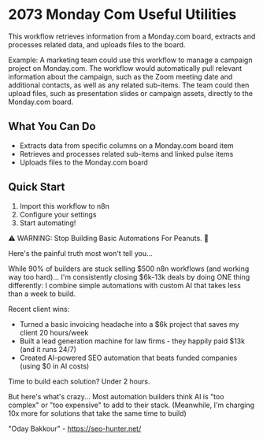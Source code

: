 # 2073 Monday Com Useful Utilities

This workflow retrieves information from a Monday.com board, extracts and processes related data, and uploads files to the board.

Example: A marketing team could use this workflow to manage a campaign project on Monday.com. The workflow would automatically pull relevant information about the campaign, such as the Zoom meeting date and additional contacts, as well as any related sub-items. The team could then upload files, such as presentation slides or campaign assets, directly to the Monday.com board.

## What You Can Do
- Extracts data from specific columns on a Monday.com board item
- Retrieves and processes related sub-items and linked pulse items
- Uploads files to the Monday.com board

## Quick Start
1. Import this workflow to n8n
2. Configure your settings
3. Start automating!

⚠️ WARNING: Stop Building Basic Automations For Peanuts. 🚫

Here's the painful truth most won't tell you...

While 90% of builders are stuck selling $500 n8n workflows (and working way too hard)...
I'm consistently closing $6k-13k deals by doing ONE thing differently:
I combine simple automations with custom AI that takes less than a week to build.

Recent client wins:
* Turned a basic invoicing headache into a $6k project that saves my client 20 hours/week
* Built a lead generation machine for law firms - they happily paid $13k (and it runs 24/7)
* Created AI-powered SEO automation that beats funded companies (using $0 in AI costs)

Time to build each solution? Under 2 hours.

But here's what's crazy...
Most automation builders think AI is "too complex" or "too expensive" to add to their stack.
(Meanwhile, I'm charging 10x more for solutions that take the same time to build)

"Oday Bakkour" - https://seo-hunter.net/

